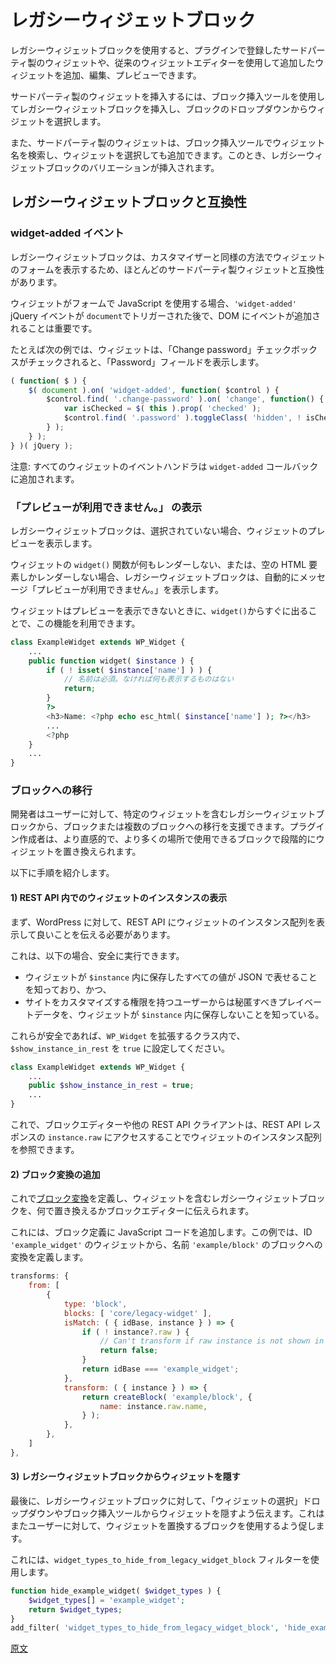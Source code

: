 <!--
# About the Legacy Widget block
 -->
# レガシーウィジェットブロック

<!--
The Legacy Widget block allows users to add, edit and preview third party widgets that are registered by plugins and widgets that were added using the classic Widgets Editor.
 -->
レガシーウィジェットブロックを使用すると、プラグインで登録したサードパーティ製のウィジェットや、従来のウィジェットエディターを使用して追加したウィジェットを追加、編集、プレビューできます。

<!--
Third party widgets can be added by inserting a Legacy Widget block using the block inserter and selecting the widget from the block's dropdown.
 -->
サードパーティ製のウィジェットを挿入するには、ブロック挿入ツールを使用してレガシーウィジェットブロックを挿入し、ブロックのドロップダウンからウィジェットを選択します。

<!--
Third party widgets may also be added by searching for the name of the widget in the block inserter and selecting the widget. A variation of the Legacy Widget block will be inserted.
 -->
また、サードパーティ製のウィジェットは、ブロック挿入ツールでウィジェット名を検索し、ウィジェットを選択しても追加できます。このとき、レガシーウィジェットブロックのバリエーションが挿入されます。

<!--
## Compatibility with the Legacy Widget block
 -->
## レガシーウィジェットブロックと互換性

<!--
### The `widget-added` event
 -->
### widget-added イベント

<!--
The Legacy Widget block will display the widget's form in a way similar to the Customizer, and so is compatible with most third party widgets.
 -->
レガシーウィジェットブロックは、カスタマイザーと同様の方法でウィジェットのフォームを表示するため、ほとんどのサードパーティ製ウィジェットと互換性があります。

<!--
If the widget uses JavaScript in its form, it is important that events are added to the DOM after the `'widget-added'` jQuery event is triggered on `document`.
 -->
ウィジェットがフォームで JavaScript を使用する場合、`'widget-added'` jQuery イベントが `document`でトリガーされた後で、DOM にイベントが追加されることは重要です。

<!--
For example, a widget might want to show a "Password" field when the "Change password" checkbox is checked.
 -->
たとえば次の例では、ウィジェットは、「Change password」チェックボックスがチェックされると、「Password」フィールドを表示します。

```js
( function( $ ) {
	$( document ).on( 'widget-added', function( $control ) {
		$control.find( '.change-password' ).on( 'change', function() {
			var isChecked = $( this ).prop( 'checked' );
			$control.find( '.password' ).toggleClass( 'hidden', ! isChecked );
		} );
	} );
} )( jQuery );
```

<!--
Note that all of the widget's event handlers are added in the `widget-added` callback.
 -->
注意: すべてのウィジェットのイベントハンドラは `widget-added` コールバックに追加されます。

<!--
### Displaying "No preview available."
 -->
### 「プレビューが利用できません。」 の表示

<!--
The Legacy Widget block will display a preview of the widget when the Legacy Widget block is not selected.
 -->
レガシーウィジェットブロックは、選択されていない場合、ウィジェットのプレビューを表示します。

<!--
A "No preview available." message is automatically shown by the Legacy Widget block when the widget's `widget()` function does not render anytihng or only renders empty HTML elements.
 -->
ウィジェットの `widget()` 関数が何もレンダーしない、または、空の HTML 要素しかレンダーしない場合、レガシーウィジェットブロックは、自動的にメッセージ「プレビューが利用できません。」を表示します。

<!--
Widgets may take advantage of this by returning early from `widget()` when a preview should not be displayed.
 -->
ウィジェットはプレビューを表示できないときに、`widget()`からすぐに出ることで、この機能を利用できます。

<!--
```php
class ExampleWidget extends WP_Widget {
	...
	public function widget( $instance ) {
		if ( ! isset( $instance['name'] ) ) {
			// Name is required, so display nothing if we don't have it.
			return;
		}
		?>
		<h3>Name: <?php echo esc_html( $instance['name'] ); ?></h3>
		...
		<?php
	}
	...
}
```
 -->

```php
class ExampleWidget extends WP_Widget {
	...
	public function widget( $instance ) {
		if ( ! isset( $instance['name'] ) ) {
			// 名前は必須。なければ何も表示するものはない
			return;
		}
		?>
		<h3>Name: <?php echo esc_html( $instance['name'] ); ?></h3>
		...
		<?php
	}
	...
}
```


<!--
### Allowing migration to a block
 -->
### ブロックへの移行

<!--
You can allow users to easily migrate a Legacy Widget block containing a specific widget to a block or multiple blocks. This allows plugin authors to phase out their widgets in favour of blocks which are more intuitive and can be used in more places.
 -->
開発者はユーザーに対して、特定のウィジェットを含むレガシーウィジェットブロックから、ブロックまたは複数のブロックへの移行を支援できます。プラグイン作成者は、より直感的で、より多くの場所で使用できるブロックで段階的にウィジェットを置き換えられます。

<!--
The following steps show how to do this.
 -->
以下に手順を紹介します。

<!--
#### 1) Display the widget's instance in the REST API
 -->
#### 1) REST API 内でのウィジェットのインスタンスの表示

<!--
First, we need to tell WordPress that it is OK to display your widget's instance array in the REST API.
 -->
まず、WordPress に対して、REST API にウィジェットのインスタンス配列を表示して良いことを伝える必要があります。

<!--
This can be safely done if:
 -->
これは、以下の場合、安全に実行できます。

<!--
- You know that all of the values stored by your widget in `$instance` can be represented as JSON; and
- You know that your widget does not store any private data in `$instance` that should be kept hidden from users that have permission to customize the site.
 -->
- ウィジェットが `$instance` 内に保存したすべての値が JSON で表せることを知っており、かつ、
- サイトをカスタマイズする権限を持つユーザーからは秘匿すべきプレイベートデータを、ウィジェットが `$instance` 内に保存しないことを知っている。

<!--
If it is safe to do so, then set `$show_instance_in_rest` to `true` in the class that extends `WP_Widget`.
 -->
これらが安全であれば、`WP_Widget` を拡張するクラス内で、`$show_instance_in_rest` を `true` に設定してください。

```php
class ExampleWidget extends WP_Widget {
	...
	public $show_instance_in_rest = true;
	...
}
```

<!--
This allows the block editor and other REST API clients to see your widget's instance array by accessing `instance.raw` in the REST API response.
 -->
これで、ブロックエディターや他の REST API クライアントは、REST API レスポンスの `instance.raw` にアクセスすることでウィジェットのインスタンス配列を参照できます。

<!--
#### 2) Add a block transform
 -->
#### 2) ブロック変換の追加

<!--
Now, we can define a [block transform](https://developer.wordpress.org/block-editor/reference-guides/block-api/block-transforms/) which tells the block editor what to replace the Legacy Widget block containing your widget with.
 -->
これで[ブロック変換](https://ja.wordpress.org/team/handbook/block-editor/reference-guides/block-api/block-transforms/)を定義し、ウィジェットを含むレガシーウィジェットブロックを、何で置き換えるかブロックエディターに伝えられます。

<!--
This is done by adding JavaScript code to your block's definition. In this example, we define a transform that turns a widget with ID `'example_widget'` into a block with name `'example/block'`.
 -->
これには、ブロック定義に JavaScript コードを追加します。この例では、ID `'example_widget'` のウィジェットから、名前 `'example/block'` のブロックへの変換を定義します。

```js
transforms: {
    from: [
        {
            type: 'block',
            blocks: [ 'core/legacy-widget' ],
			isMatch: ( { idBase, instance } ) => {
				if ( ! instance?.raw ) {
					// Can't transform if raw instance is not shown in REST API.
					return false;
				}
				return idBase === 'example_widget';
			},
            transform: ( { instance } ) => {
                return createBlock( 'example/block', {
					name: instance.raw.name,
                } );
            },
        },
    ]
},
```

<!--
#### 3) Hide the widget from the Legacy Widget block
 -->
#### 3) レガシーウィジェットブロックからウィジェットを隠す

<!--
As a final touch, we can tell the Legacy Widget block to hide your widget from the "Select widget" dropdown and from the block inserter. This encourages users to use the block that replaces your widget.
 -->
最後に、レガシーウィジェットブロックに対して、「ウィジェットの選択」ドロップダウンやブロック挿入ツールからウィジェットを隠すよう伝えます。これはまたユーザーに対して、ウィジェットを置換するブロックを使用するよう促します。

<!--
This can be done using the `widget_types_to_hide_from_legacy_widget_block` filter.
 -->
これには、`widget_types_to_hide_from_legacy_widget_block` フィルターを使用します。

```php
function hide_example_widget( $widget_types ) {
	$widget_types[] = 'example_widget';
	return $widget_types;
}
add_filter( 'widget_types_to_hide_from_legacy_widget_block', 'hide_example_widget' );
```

[原文](https://github.com/WordPress/gutenberg/blob/trunk/docs/how-to-guides/widgets/legacy-widget-block.md)
